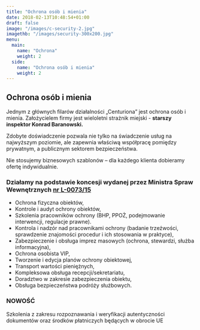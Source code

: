 ```yaml
---
title: "Ochrona osób i mienia"
date: 2018-02-13T10:48:54+01:00
draft: false
image: "/images/c-security-2.jpg"
imagethb: "/images/security-300x200.jpg"
menu:
  main:
    name: "Ochrona"
    weight: 2
  side:
    name: "Ochrona osób i mienia"
    weight: 2
---
```

## Ochrona osób i mienia 
Jednym z głównych filarów działalności „Centuriona” jest  ochrona osób i mienia. Założycielem firmy jest wieloletni strażnik miejski  - **starszy inspektor Konrad Baranowski.** 

Zdobyte doświadczenie pozwala nie tylko na świadczenie usług na najwyższym poziomie, ale zapewnia właściwą współpracę pomiędzy prywatnym, a publicznym sektorem bezpieczeństwa. 

Nie stosujemy biznesowych szablonów &ndash; dla każdego klienta dobieramy ofertę indywidualnie.

### Działamy na podstawie koncesji wydanej przez Ministra Spraw Wewnętrznych [nr L-0073/15](https://www.mswia.gov.pl/pl/bezpieczenstwo/koncesje-i-zezwolenia/262,Uslugi-ochrony-osob-i-mienia.html "Link do strony MSWiA ")
* Ochrona fizyczna obiektów,
* Kontrole i audyt ochrony obiektów,
* Szkolenia pracowników ochrony (BHP, PPOŻ, podejmowanie interwencji, regulacje prawne).
* Kontrola i nadzór nad pracownikami ochrony (badanie trzeźwości, sprawdzenie znajomości procedur i ich stosowania w praktyce),
* Zabezpieczenie i  obsługa imprez masowych (ochrona, stewardzi, służba informacyjna),
* Ochrona osobista VIP,
* Tworzenie i edycja planów ochrony obiektowej,
* Transport wartości pieniężnych,
* Kompleksowa obsługa recepcji/sekretariatu,
* Doradztwo w zakresie zabezpieczenia obiektu,
* Obsługa bezpieczeństwa podróży służbowych.

### NOWOŚĆ
<p class="highlight"> Szkolenia z zakresu rozpoznawania i weryfikacji autentyczności dokumentów oraz środków płatniczych będących w obrocie UE</p>